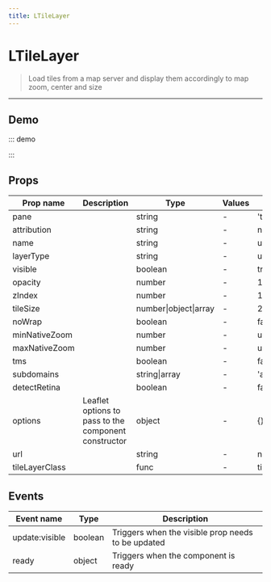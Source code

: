 ```yaml
---
title: LTileLayer
---
```


# LTileLayer

> Load tiles from a map server and display them accordingly to map zoom, center and size

---

## Demo

::: demo
<template>
<l-map style="height: 350px" :zoom="zoom" :center="center">
<l-tile-layer :url="url" :attribution="attribution"></l-tile-layer>
</l-map>
</template>

<script>
import {LMap, LTileLayer} from 'vue2-leaflet';

export default {
  components: { LMap, LTileLayer, },
  data () {
    return {
      url: 'https://{s}.tile.openstreetmap.org/{z}/{x}/{y}.png',
      attribution:
        '&copy; <a target="_blank" href="http://osm.org/copyright">OpenStreetMap</a> contributors',
      zoom: 8,
      center: [47.313220, -1.319482],
    };
  }
}
</script>

:::

## Props

| Prop name      | Description                                          | Type                  | Values | Default    |
| -------------- | ---------------------------------------------------- | --------------------- | ------ | ---------- |
| pane           |                                                      | string                | -      | 'tilePane' |
| attribution    |                                                      | string                | -      | null       |
| name           |                                                      | string                | -      | undefined  |
| layerType      |                                                      | string                | -      | undefined  |
| visible        |                                                      | boolean               | -      | true       |
| opacity        |                                                      | number                | -      | 1.0        |
| zIndex         |                                                      | number                | -      | 1          |
| tileSize       |                                                      | number\|object\|array | -      | 256        |
| noWrap         |                                                      | boolean               | -      | false      |
| minNativeZoom  |                                                      | number                | -      | undefined  |
| maxNativeZoom  |                                                      | number                | -      | undefined  |
| tms            |                                                      | boolean               | -      | false      |
| subdomains     |                                                      | string\|array         | -      | 'abc'      |
| detectRetina   |                                                      | boolean               | -      | false      |
| options        | Leaflet options to pass to the component constructor | object                | -      | {}         |
| url            |                                                      | string                | -      | null       |
| tileLayerClass |                                                      | func                  | -      | tileLayer  |

## Events

| Event name     | Type    | Description                                        |
| -------------- | ------- | -------------------------------------------------- |
| update:visible | boolean | Triggers when the visible prop needs to be updated |
| ready          | object  | Triggers when the component is ready               |

